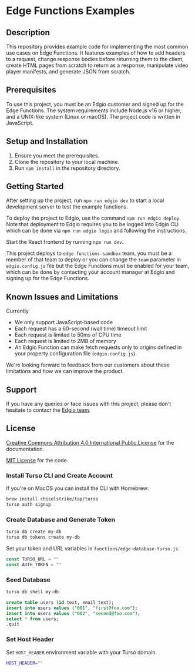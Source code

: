 # Edge Functions Examples

## Description

This repository provides example code for implementing the most common use cases on Edge Functions. It features examples of how to add headers to a request, change response bodies before returning them to the client, create HTML pages from scratch to return as a response, manipulate video player manifests, and generate JSON from scratch.

## Prerequisites

To use this project, you must be an Edgio customer and signed up for the Edge Functions. The system requirements include Node.js v16 or higher, and a UNIX-like system (Linux or macOS). The project code is written in JavaScript.

## Setup and Installation

1. Ensure you meet the prerequisites.
2. Clone the repository to your local machine.
3. Run `npm install` in the repository directory.

## Getting Started

After setting up the project, run `npm run edgio dev` to start a local development server to test the example functions.

To deploy the project to Edgio, use the command `npm run edgio deploy`. Note that deployment to Edgio requires you to be logged into Edgio CLI which can be done via `npm run edgio login` and following the instructions.

Start the React frontend by running `npm run dev`.

This project deploys to `edge-functions-sandbox` team, you must be a member of that team to deploy or you can change the `team` parameter in `edgio.config.js` file but the Edge Functions must be enabled for your team, which can be done by contacting your account manager at Edgio and signing up for the  Edge Functions.

## Known Issues and Limitations

Currently

* We only support JavaScript-based code
* Each request has a 60-second (wall time) timeout limit
* Each request is limited to 50ms of CPU time
* Each request is limited to 2MB of memory
* An Edgio Function can make fetch requests only to origins defined in your property configuration
  file (`edgio.config.js`).

We're looking forward to feedback from our customers about these limitations and how we can improve the product.

## Support

If you have any queries or face issues with this project, please don't hesitate to contact
the [Edgio team](https://edg.io/contact-support/).

## License

[Creative Commons Attribution 4.0 International Public License](LICENSE-CONTENT) for the documentation.

[MIT License](LICENSE-CODE) for the code.

### Install Turso CLI and Create Account

If you're on MacOS you can install the CLI with Homebrew:

```bash
brew install chiselstrike/tap/turso
turso auth signup
```

### Create Database and Generate Token

```bash
turso db create my-db
turso db tokens create my-db
```

Set your token and URL variables in `functions/edge-database-turso.js`.

```js
const TURSO_URL = ""
const AUTH_TOKEN = ""
```

### Seed Database

```bash
turso db shell my-db
```

```sql
create table users (id text, email text);
insert into users values ("001", "first@foo.com");
insert into users values ("002", "second@foo.com");
select * from users;
.quit
```

### Set Host Header

Set `HOST_HEADER` environment variable with your Turso domain.

```bash
HOST_HEADER=""
```